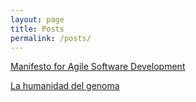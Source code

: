 ```yaml
---
layout: page
title: Posts
permalink: /posts/
---
```


[Manifesto for Agile Software Development](http://mandieto.com.ar/softwaredev/2020/02/06/Agile.html)

[La humanidad del genoma](http://mandieto.com.ar/biolog%C3%ADa/2020/02/05/Lasrazasnoexisten.html)

